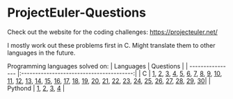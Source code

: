 # ProjectEuler-Questions

Check out the website for the coding challenges:
https://projecteuler.net/

I mostly work out these problems first in C.
Might translate them to other languages in the future.

Programming languages solved on:
| Languages        |             Questions                    |
| ---------------- |:----------------------------------------:|
| C                | [1](../../tree/main/questions/c/EulQ01.c), [2](../../tree/main/questions/c/EulQ02.c), [3](../../tree/main/questions/c/EulQ03.c), [4](../../tree/main/questions/c/EulQ04.c), [5](../../tree/main/questions/c/EulQ05.c), [6](../../tree/main/questions/c/EulQ06.c), [7](../../tree/main/questions/c/EulQ07.c), [8](../../tree/main/questions/c/EulQ08.c), [9](../../tree/main/questions/c/EulQ09.c), [10](../../tree/main/questions/c/EulQ10.c), [11](../../tree/main/questions/c/EulQ11.c), [12](../../tree/main/questions/c/EulQ12.c), [13](../../tree/main/questions/c/EulQ13.c), [14](../../tree/main/questions/c/EulQ14.c), [15](../../tree/main/questions/c/EulQ15.c), [16](../../tree/main/questions/c/EulQ16.c), [17](../../tree/main/questions/c/EulQ17.c), [18](../../tree/main/questions/c/EulQ18.c), [19](../../tree/main/questions/c/EulQ19.c), [20](../../tree/main/questions/c/EulQ20.c), [21](../../tree/main/questions/c/EulQ21.c), [22](../../tree/main/questions/c/EulQ22.c), [23](../../tree/main/questions/c/EulQ23.c), [24](../../tree/main/questions/c/EulQ24.c), [25](../../tree/main/questions/c/EulQ25.c), [26](../../tree/main/questions/c/EulQ26.c), [27](../../tree/main/questions/c/EulQ27.c), [28](../../tree/main/questions/c/EulQ28.c), [29](../../tree/main/questions/c/EulQ29.c), [30](../../tree/main/questions/c/EulQ30.c)|
| Pythond          | [1](../../tree/main/questions/python/EulQ01.py), [2](../../tree/main/questions/python/EulQ02.py), [3](../../tree/main/questions/python/EulQ03.py), [4](../../tree/main/questions/python/EulQ04.py)                                 |
